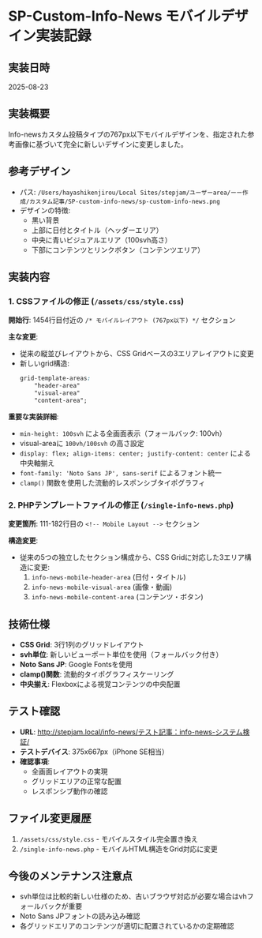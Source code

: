 # SP-Custom-Info-News モバイルデザイン実装記録

## 実装日時
2025-08-23

## 実装概要
Info-newsカスタム投稿タイプの767px以下モバイルデザインを、指定された参考画像に基づいて完全に新しいデザインに変更しました。

## 参考デザイン
- パス: `/Users/hayashikenjirou/Local Sites/stepjam/ユーザーarea/ーー作成/カスタム記事/SP-custom-info-news/sp-custom-info-news.png`
- デザインの特徴:
  - 黒い背景
  - 上部に日付とタイトル（ヘッダーエリア）
  - 中央に青いビジュアルエリア（100svh高さ）
  - 下部にコンテンツとリンクボタン（コンテンツエリア）

## 実装内容

### 1. CSSファイルの修正 (`/assets/css/style.css`)
**開始行**: 1454行目付近の `/* モバイルレイアウト (767px以下) */` セクション

**主な変更**:
- 従来の縦並びレイアウトから、CSS Gridベースの3エリアレイアウトに変更
- 新しいgrid構造:
  ```css
  grid-template-areas: 
      "header-area"
      "visual-area" 
      "content-area";
  ```

**重要な実装詳細**:
- `min-height: 100svh` による全画面表示（フォールバック: 100vh）
- visual-areaに `100vh/100svh` の高さ設定
- `display: flex; align-items: center; justify-content: center` による中央軸揃え
- `font-family: 'Noto Sans JP', sans-serif` によるフォント統一
- `clamp()` 関数を使用した流動的レスポンシブタイポグラフィ

### 2. PHPテンプレートファイルの修正 (`/single-info-news.php`)
**変更箇所**: 111-182行目の `<!-- Mobile Layout -->` セクション

**構造変更**:
- 従来の5つの独立したセクション構成から、CSS Gridに対応した3エリア構造に変更:
  1. `info-news-mobile-header-area` (日付・タイトル)
  2. `info-news-mobile-visual-area` (画像・動画)
  3. `info-news-mobile-content-area` (コンテンツ・ボタン)

## 技術仕様
- **CSS Grid**: 3行1列のグリッドレイアウト
- **svh単位**: 新しいビューポート単位を使用（フォールバック付き）
- **Noto Sans JP**: Google Fontsを使用
- **clamp()関数**: 流動的タイポグラフィスケーリング
- **中央揃え**: Flexboxによる視覚コンテンツの中央配置

## テスト確認
- **URL**: http://stepjam.local/info-news/テスト記事：info-news-システム検証/
- **テストデバイス**: 375x667px（iPhone SE相当）
- **確認事項**: 
  - 全画面レイアウトの実現
  - グリッドエリアの正常な配置
  - レスポンシブ動作の確認

## ファイル変更履歴
1. `/assets/css/style.css` - モバイルスタイル完全置き換え
2. `/single-info-news.php` - モバイルHTML構造をGrid対応に変更

## 今後のメンテナンス注意点
- svh単位は比較的新しい仕様のため、古いブラウザ対応が必要な場合はvhフォールバックが重要
- Noto Sans JPフォントの読み込み確認
- 各グリッドエリアのコンテンツが適切に配置されているかの定期確認